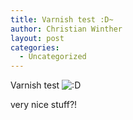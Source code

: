 ```yaml
---
title: Varnish test :D~
author: Christian Winther
layout: post
categories:
  - Uncategorized
---
```

Varnish test <img src='http://www.cakephp.nu/wp-includes/images/smilies/icon_biggrin.gif' alt=':D' class='wp-smiley' />

very nice stuff?!
